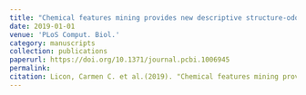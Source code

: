 ```yaml
---
title: "Chemical features mining provides new descriptive structure-odor relationships"
date: 2019-01-01
venue: 'PLoS Comput. Biol.'
category: manuscripts
collection: publications
paperurl: https://doi.org/10.1371/journal.pcbi.1006945
permalink: 
citation: Licon, Carmen C. et al.(2019). "Chemical features mining provides new descriptive structure-odor relationships". PLoS Comput. Biol.. 15(4).
---
```

